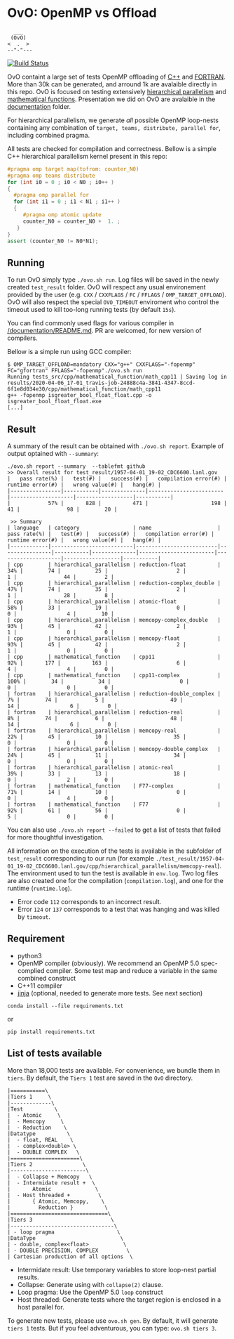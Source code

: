 # OvO: OpenMP vs Offload

```
  ___
 (OvO)
<  .  >
--"-"---
```
[![Build Status](https://travis-ci.org/TApplencourt/OvO.svg?branch=master)](https://travis-ci.org/TApplencourt/OvO)

OvO containt a large set of tests OpenMP offloading of [C++](https://github.com/TApplencourt/OvO/tree/master/test_src/cpp) and [FORTRAN](https://github.com/TApplencourt/OvO/tree/master/test_src/fortran). More than 30k can be generated, and arround 1k are avalaible directly in this repo. 
OvO is focused on testing extensively [hierarchical parallelism](https://github.com/TApplencourt/OvO/tree/master/test_src/fortran/hierarchical_parallelism/) and [mathematical functions](https://github.com/TApplencourt/OvO/tree/master/test_src/cpp/mathematical_function/).
Presentation we did on OvO are avalaible in the [documentation](https://github.com/TApplencourt/OvO/tree/master/documentation/) folder.

For hierarchical parallelism, we generate *all* possible OpenMP loop-nests containing any combination of `target, teams, distribute, parallel for`, including combined pragma.

All tests are checked for compilation and correctness. Bellow is a simple C++ hierarchical parallelism kernel present in this repo:
```cpp
#pragma omp target map(tofrom: counter_N0)
#pragma omp teams distribute
for (int i0 = 0 ; i0 < N0 ; i0++ )
{
  #pragma omp parallel for
  for (int i1 = 0 ; i1 < N1 ; i1++ )
  {
     #pragma omp atomic update
     counter_N0 = counter_N0 +  1. ;
   }
}
assert (counter_N0 != N0*N1);
```

## Running 

To run OvO simply type `./ovo.sh run`. Log files will be saved in the newly created `test_result` folder. 
OvO will respect any usual environement provided by the user (e.g. `CXX` / `CXXFLAGS` / `FC` / `FFLAGS` / `OMP_TARGET_OFFLOAD`). 
OvO will also respect the special `OVO_TIMEOUT` enviroment who control the timeout used to kill too-long running tests (by default `15s`).

You can find commonly used flags for various compiler in [/documentation/README.md](https://github.com/TApplencourt/OvO/tree/master/documentation/README.md). PR are welcomed, for new version of compilers. 

Bellow is a simple run using GCC compiler:
```
$ OMP_TARGET_OFFLOAD=mandatory CXX="g++" CXXFLAGS="-fopenmp" FC="gfortran" FFLAGS="-fopenmp"./ovo.sh run
Running tests_src/cpp/mathematical_function/math_cpp11 | Saving log in results/2020-04-06_17-01_travis-job-24888c4a-3841-4347-8ccd-6f1e8d034e30/cpp/mathematical_function/math_cpp11
g++ -fopenmp isgreater_bool_float_float.cpp -o isgreater_bool_float_float.exe
[...]
```

## Result
A summary of the result can be obtained with `./ovo.sh report`. Example of output optained with `--summary`:

```
./ovo.sh report --summary  --tablefmt github
>> Overall result for test_result/1957-04-01_19-02_CDC6600.lanl.gov
|   pass rate(%) |   test(#) |   success(#) |   compilation error(#) |   runtime error(#) |   wrong value(#) |   hang(#) |
|----------------|-----------|--------------|------------------------|--------------------|------------------|-----------|
|            57% |       828 |          471 |                    198 |                 41 |               98 |        20 |

 >> Summary
| language   | category                 | name                     |   pass rate(%) |   test(#) |   success(#) |   compilation error(#) |   runtime error(#) |   wrong value(#) |   hang(#) |
|------------|--------------------------|--------------------------|----------------|-----------|--------------|------------------------|--------------------|------------------|-----------|
| cpp        | hierarchical_parallelism | reduction-float          |            34% |        74 |           25 |                      2 |                  1 |               44 |         2 |
| cpp        | hierarchical_parallelism | reduction-complex_double |            47% |        74 |           35 |                      2 |                  1 |               28 |         8 |
| cpp        | hierarchical_parallelism | atomic-float             |            58% |        33 |           19 |                      0 |                  0 |                4 |        10 |
| cpp        | hierarchical_parallelism | memcopy-complex_double   |            93% |        45 |           42 |                      2 |                  1 |                0 |         0 |
| cpp        | hierarchical_parallelism | memcopy-float            |            93% |        45 |           42 |                      2 |                  1 |                0 |         0 |
| cpp        | mathematical_function    | cpp11                    |            92% |       177 |          163 |                      6 |                  4 |                4 |         0 |
| cpp        | mathematical_function    | cpp11-complex            |           100% |        34 |           34 |                      0 |                  0 |                0 |         0 |
| fortran    | hierarchical_parallelism | reduction-double_complex |             7% |        74 |            5 |                     49 |                 14 |                6 |         0 |
| fortran    | hierarchical_parallelism | reduction-real           |             8% |        74 |            6 |                     48 |                 14 |                6 |         0 |
| fortran    | hierarchical_parallelism | memcopy-real             |            22% |        45 |           10 |                     35 |                  0 |                0 |         0 |
| fortran    | hierarchical_parallelism | memcopy-double_complex   |            24% |        45 |           11 |                     34 |                  0 |                0 |         0 |
| fortran    | hierarchical_parallelism | atomic-real              |            39% |        33 |           13 |                     18 |                  0 |                2 |         0 |
| fortran    | mathematical_function    | F77-complex              |            71% |        14 |           10 |                      0 |                  0 |                4 |         0 |
| fortran    | mathematical_function    | F77                      |            92% |        61 |           56 |                      0 |                  5 |                0 |         0 |
```

You can also use `./ovo.sh report --failed` to get a list of tests that failed for more thoughtful investigation.

All information on the execution of the tests is available in the subfolder of `test_result` corresponding to our run (for example `./test_result/1957-04-01_19-02_CDC6600.lanl.gov/cpp/hierarchical_parallelism/memcopy-real`).
The environment used to tun the test is available in `env.log`. 
Two log files are also created one for the compilation (`compilation.log`), and one for the runtime (`runtime.log`).
  - Error code `112` corresponds to an incorrect result. 
  - Error `124` or `137` corresponds to a test that was hanging and was killed by `timeout`. 

## Requirement
  - python3
  - OpenMP compiler (obviously). We recommend an OpenMP 5.0 spec-complied compiler. Some test map and reduce a variable in the same combined construct
  - C++11 compiler
  - [jinja](https://jinja.palletsprojects.com/en/2.11.x/) (optional,  needed to generate more tests. See next section)
```
conda install --file requirements.txt
```
or
```
pip install requirements.txt
```

## List of tests available

More than 18,000 tests are available. For convenience, we bundle them in `tiers`. 
By default, the `Tiers 1` test are saved in the `OvO` directory.

```
|===========\
|Tiers 1     \
|-------------\
|Test          \
|  - Atomic     \
|  - Memcopy     \
|  - Reduction    \
|Datatype          \
|  - float, REAL    \
|  - complex<double> \
|  - DOUBLE COMPLEX   \
|======================\
|Tiers 2                \
|------------------------\
|  - Collapse + Memcopy   \
|  - Intermidate result +  \
|       Atomic              \ 
|  - Host threaded +         \
|       { Atomic, Memcopy,    \
|         Reduction }          \
|===============================\
|Tiers 3                         \
|---------------------------------\
| - loop pragma                    \
|DataType                           \
| - double, complex<float>           \
| - DOUBLE PRECISION, COMPLEX         \
| Cartesian production of all options  \
```

- Intermidate result: Use temporary variables to store loop-nest partial results.
- Collapse: Generate using with `collapse(2)` clause.
- Loop pragma: Use the OpenMP 5.0 `loop` construct
- Host threaded: Generate tests where the target region is enclosed in a host parallel for.


To generate new tests, please use `ovo.sh gen`. By default, it will generate `tiers 1` tests. But if you feel adventurous, you can type:
`ovo.sh tiers 3`.


